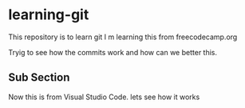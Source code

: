 # learning-git

This repository is to learn git
I m learning this from freecodecamp.org

Tryig to see how the commits work and how can we better this.

## Sub Section

Now this is from Visual Studio Code. lets see how it works
